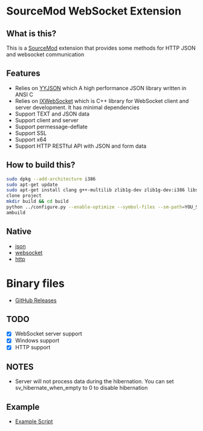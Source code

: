 # SourceMod WebSocket Extension

## What is this?
This is a [SourceMod](http://www.sourcemod.net/) extension that provides some methods for HTTP JSON and websocket communication

## Features
* Relies on [YYJSON](https://github.com/ibireme/yyjson) which A high performance JSON library written in ANSI C
* Relies on [IXWebSocket](https://github.com/machinezone/IXWebSocket) which is C++ library for WebSocket client and server development. It has minimal dependencies
* Support TEXT and JSON data
* Support client and server
* Support permessage-deflate
* Support SSL
* Support x64
* Support HTTP RESTful API with JSON and form data

## How to build this?
``` sh
sudo dpkg --add-architecture i386
sudo apt-get update
sudo apt-get install clang g++-multilib zlib1g-dev zlib1g-dev:i386 libssl-dev libssl-dev:i386
clone project
mkdir build && cd build
python ../configure.py --enable-optimize --symbol-files --sm-path=YOU_SOURCEMOD_PATH --targets=x86,x64
ambuild
```

## Native
* [json](https://github.com/ProjectSky/sm-ext-websocket/blob/main/scripting/include/websocket/yyjson.inc)
* [websocket](https://github.com/ProjectSky/sm-ext-websocket/blob/main/scripting/include/websocket/ws.inc)
* [http](https://github.com/ProjectSky/sm-ext-websocket/blob/main/scripting/include/websocket/http.inc)

# Binary files
* [GitHub Releases](https://github.com/ProjectSky/sm-ext-websocket/releases)

## TODO
- [x] WebSocket server support
- [x] Windows support
- [x] HTTP support

## NOTES
* Server will not process data during the hibernation. You can set sv_hibernate_when_empty to 0 to disable hibernation

## Example
* [Example Script](https://github.com/ProjectSky/sm-ext-websocket/tree/main/scripting)